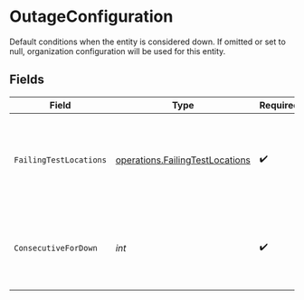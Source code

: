 # OutageConfiguration

  Default conditions when the entity is considered down.
  If omitted or set to null, organization configuration will be used for this entity.


## Fields

| Field                                                                              | Type                                                                               | Required                                                                           | Description                                                                        | Example                                                                            |
| ---------------------------------------------------------------------------------- | ---------------------------------------------------------------------------------- | ---------------------------------------------------------------------------------- | ---------------------------------------------------------------------------------- | ---------------------------------------------------------------------------------- |
| `FailingTestLocations`                                                             | [operations.FailingTestLocations](../../models/operations/failingtestlocations.md) | :heavy_check_mark:                                                                 | How many locations must report a failure for an entity to be considered down.      | all                                                                                |
| `ConsecutiveForDown`                                                               | *int*                                                                              | :heavy_check_mark:                                                                 | Number of consecutive failing tests for an entity to be considered down.           | 2                                                                                  |